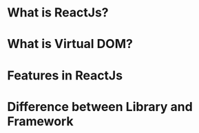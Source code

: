 # What is ReactJs?
# What is Virtual DOM?
# Features in ReactJs
# Difference between Library and Framework
